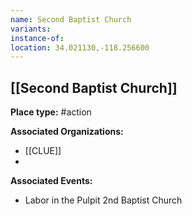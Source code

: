 ```yaml
---
name: Second Baptist Church
variants: 
instance-of: 
location: 34.021130,-118.256600
---
```

## [[Second Baptist Church]]

**Place type:** #action

**Associated Organizations:** 
- [[CLUE]]
- 

**Associated Events:** 
- Labor in the Pulpit 2nd Baptist Church